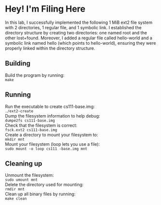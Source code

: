 # Hey! I'm Filing Here

In this lab, I successfully implemented the following 1 MiB ext2 file system with 2 directories, 1 regular file, and 1 symbolic link. I established the directory structure by creating two directories: one named root and the other lost+found. Moreover, I added a regular file called hello-world and a symbolic link named hello (which points to hello-world), ensuring they were properly linked within the directory structure. 

## Building
Build the program by running:  
```make```

## Running
Run the executable to create cs111-base.img:  
```./ext2-create```  
Dump the filesystem information to help debug:  
```dumpe2fs cs111-base.img```  
Check that the filesystem is correct:  
```fsck.ext2 cs111-base.img```  
Create a directory to mount your filesystem to:  
```mkdir mnt```  
Mount your filesystem (loop lets you use a file):  
```sudo mount -o loop cs111 -base.img mnt```  

## Cleaning up
Unmount the filesystem:  
```sudo umount mnt```  
Delete the directory used for mounting:  
```rmdir mnt```  
Clean up all binary files by running:  
```make clean```  
